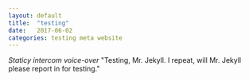 ```yaml
---
layout: default
title:  "testing"
date:   2017-06-02
categories: testing meta website
---
```

*Staticy intercom voice-over*
"Testing, Mr. Jekyll. I repeat, will Mr. Jekyll please report in for testing."
